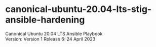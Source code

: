 # canonical-ubuntu-20.04-lts-stig-ansible-hardening

Canonical Ubuntu 20.04 LTS Ansible Playbook  
Version: Version 1 Release 6: 24 April 2023  